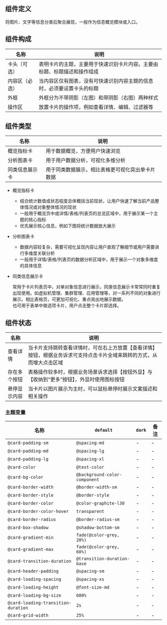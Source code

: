 ## 组件定义

将图片、文字等信息分类后聚合展现，一般作为信息概览模块或入口。

## 组件构成

| 名称 | 说明  |
| --- | ---  |
| 卡头（可选） | 表明卡片的主题，主要用于快速识别卡片内容。主要由标题、标题描述和操作组成 |
| 内容区（必选） | 当内容区仅有图表，没有可快速识别内容主题的信息时，必须要设置卡头的标题 |
| 外框 | 外框分为不带阴影（左图）和带阴影（右图）两种样式 |
| 操作区 | 放置卡片的操作项，例如查看详情、编辑、过滤器等 |

## 组件类型

| 名称 | 说明  |
| --- | ---  |
| 概览指标卡 | 用于数据概览，方便用户快速浏览 |
| 分析图表卡 | 用于用户数据分析，可视化多维分析 |
| 同类信息展示卡 | 用于同类数据展示，相比表格更可视化突出单卡片数据 |

- 概览指标卡

  - 结合统计数值或状态程度总体概括当前现状，让用户快速了解当前产品整体情况或对象整体情况的现状  
  - 一般用于概览页中或详情/表格/列表页的总览区域中，用于展示某一个主题的核心指标  
  - 优先展示核心信息，例如下图将统计数据放大展示

- 分析图表卡

  - 数据内容较复杂，需要可视化呈现内容让用户直观了解细节或用户需要进行多维度关联分析  
  - 一般用于详情/表格/列表页的数据分析区域中，用于展示一个对象多维度的具体信息

- 同类信息展示卡

  常用于卡片列表页中，对单对象信息进行展示，同类信息展示卡常常同时重复出现使用。如虚拟机管理、集群管理、应用管理等，对一系列不同的对象进行展示。相比表格页，可更加可视化、重点突出地展示数据。  
也可用于表单中做选项卡片，用户点击整个卡片即选择。

## 组件状态

| 名称 | 说明  |
| --- | ---  |
| 查看详情 | 当卡片支持跳转查看详情时，可在右上方放置【查看详情】按钮，根据业务诉求可支持点击卡片全域来跳转的方式，从而增大点击区域 |
| 存在多个按钮 | 表格操作较多时，根据业务场景诉求选择【按钮外显】与【收纳到“更多”按钮】，外显时使用图标按钮 |
| 悬停显示内容 | 当卡片以图片展示为主时，可以鼠标悬停时展示文案描述和相关操作 |

### 主题变量

| 名称 | `default` | `dark` | 备注 |
| --- | --- | --- | --- |
| `@card-padding-sm` | `@spacing-md` | - | - |
| `@card-padding-md` | `@spacing-lg` | - | - |
| `@card-padding-lg` | `@spacing-xl` | - | - |
| `@card-color` | `@text-color` | - | - |
| `@card-bg-color` | `@background-color-component` | - | - |
| `@card-border-width` | `@border-width-sm` | - | - |
| `@card-border-style` | `@border-style` | - | - |
| `@card-border-color` | `@color-graphite-l30` | - | - |
| `@card-border-color-hover` | `transparent` | - | - |
| `@card-border-radius` | `@border-radius-sm` | - | - |
| `@card-box-shadow` | `@shadow-bottom-sm` | - | - |
| `@card-gradient-min` | `fade(@color-grey, 20%)` | - | - |
| `@card-gradient-max` | `fade(@color-grey, 60%)` | - | - |
| `@card-transition-duration` | `@transition-duration-base` | - | - |
| `@card-header-padding` | `@spacing-sm` | - | - |
| `@card-loading-spacing` | `@spacing-xs` | - | - |
| `@card-loading-height` | `@font-size-md` | - | - |
| `@card-loading-bg-size` | `600%` | - | - |
| `@card-loading-transition-duration` | `2s` | - | - |
| `@card-grid-width` | `25%` | - | - |
